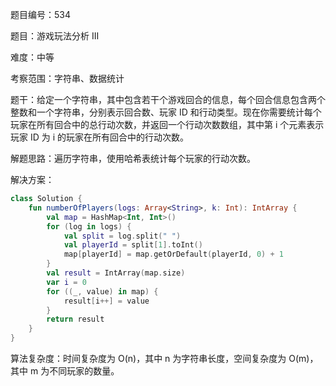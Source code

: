 题目编号：534

题目：游戏玩法分析 III

难度：中等

考察范围：字符串、数据统计

题干：给定一个字符串，其中包含若干个游戏回合的信息，每个回合信息包含两个整数和一个字符串，分别表示回合数、玩家 ID 和行动类型。现在你需要统计每个玩家在所有回合中的总行动次数，并返回一个行动次数数组，其中第 i 个元素表示玩家 ID 为 i 的玩家在所有回合中的行动次数。

解题思路：遍历字符串，使用哈希表统计每个玩家的行动次数。

解决方案：

```kotlin
class Solution {
    fun numberOfPlayers(logs: Array<String>, k: Int): IntArray {
        val map = HashMap<Int, Int>()
        for (log in logs) {
            val split = log.split(" ")
            val playerId = split[1].toInt()
            map[playerId] = map.getOrDefault(playerId, 0) + 1
        }
        val result = IntArray(map.size)
        var i = 0
        for ((_, value) in map) {
            result[i++] = value
        }
        return result
    }
}
```

算法复杂度：时间复杂度为 O(n)，其中 n 为字符串长度，空间复杂度为 O(m)，其中 m 为不同玩家的数量。